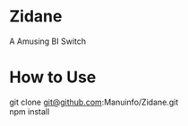 Zidane
======

A Amusing BI Switch


How to Use
======

git clone git@github.com:Manuinfo/Zidane.git<br />
npm install<br />